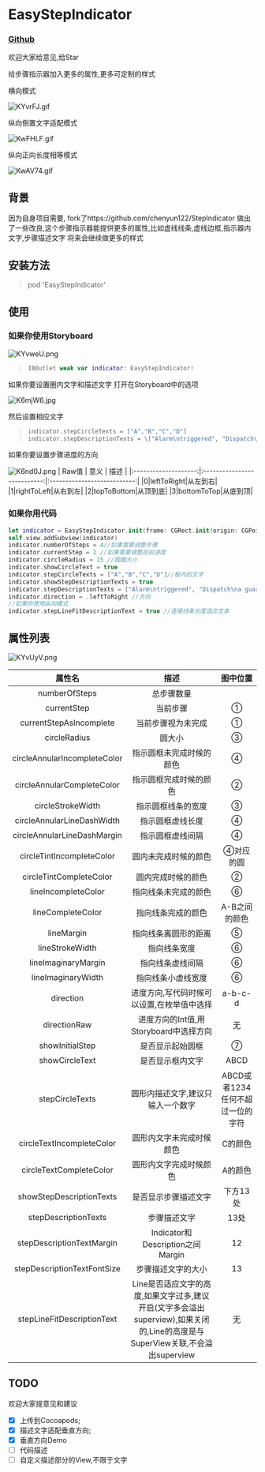 # EasyStepIndicator

<h3 align="left"><a href="https://github.com/pengzishang/EasyStepIndicator" target="_blank">Github</a></h3>
欢迎大家给意见,给Star

给步骤指示器加入更多的属性,更多可定制的样式

横向模式

<img src="https://s2.ax1x.com/2019/10/23/KYvrFJ.gif" alt="KYvrFJ.gif" border="0" />

纵向倒置文字适配模式

<img src="https://s2.ax1x.com/2019/10/25/KwFHLF.gif" alt="KwFHLF.gif" border="0" />

纵向正向长度相等模式

<img src="https://s2.ax1x.com/2019/10/25/KwAV74.gif" alt="KwAV74.gif" border="0" />

## 背景

因为自身项目需要,
fork了https://github.com/chenyun122/StepIndicator 
做出了一些改良,这个步骤指示器能提供更多的属性,比如虚线线条,虚线边框,指示器内文字,步骤描述文字
将来会继续做更多的样式

## 安装方法

> pod 'EasyStepIndicator'

## 使用
### 如果你使用Storyboard

<img src="https://s2.ax1x.com/2019/10/23/KYvweU.png" alt="KYvweU.png" border="0" />

> ```swift
> IBOutlet weak var indicator: EasyStepIndicator!
> ```
 如果你要设置圈内文字和描述文字
 打开在Storyboard中的选项

![K6mjW6.jpg](https://s2.ax1x.com/2019/10/28/K6mjW6.jpg)

然后设置相应文字

> ```swift
> indicator.stepCircleTexts = ["A","B","C","D"]
> indicator.stepDescriptionTexts = \["Alarm\ntriggered", "Dispatch\na guard", "Track\nprogress", "Finishes\ninvestigation", "Site\nsecured"]
> ```

如果你要设置步骤进度的方向

![K6nd0J.png](https://s2.ax1x.com/2019/10/28/K6nd0J.png)
| Raw值 | 意义 | 描述  |
|:--------------------:|:---------------------------:|:---------------------------:|
|0|leftToRight|从左到右|
|1|rightToLeft|从右到左|
|2|topToBottom|从顶到底|
|3|bottomToTop|从底到顶|


### 如果你用代码
```swift
let indicator = EasyStepIndicator.init(frame: CGRect.init(origin: CGPoint.init(x: 0, y: 0), size: CGSize.init(width:300, height: 300)))
self.view.addSubview(indicator)
indicator.numberOfSteps = 4//如果需要调整步骤
indicator.currentStep = 2 //如果需要调整目前进度
indicator.circleRadius = 15 //圆圈大小
indicator.showCircleText = true
indicator.stepCircleTexts = ["A","B","C","D"]//框内的文字
indicator.showStepDescriptionTexts = true
indicator.stepDescriptionTexts = ["Alarm\ntriggered", "Dispatch\na guard", "Track\nprogress", "Finishes\ninvestigation", "Site\nsecured"]//圆下的描述文字
indicator.direction = .leftToRight //方向
//如果你使用纵向模式
indicator.stepLineFitDescriptionText = true //连接线条长度适应文本
```


## 属性列表

<img src="https://s2.ax1x.com/2019/10/23/KYvUyV.png" alt="KYvUyV.png" border="0" />

| 属性名 | 描述  | 图中位置 |
|:--------------------:|:---------------------------:|:----------------------------:|
| numberOfSteps | 总步骤数量 ||
| currentStep | 当前步骤 |①|
| currentStepAsIncomplete| 当前步骤视为未完成|①|
| circleRadius| 圆大小|③|
| circleAnnularIncompleteColor | 指示圆框未完成时候的颜色|④|
| circleAnnularCompleteColor| 指示圆框完成时候的颜色|②|
| circleStrokeWidth| 指示圆框线条的宽度|③|
| circleAnnularLineDashWidth| 指示圆框虚线长度|④|
| circleAnnularLineDashMargin| 指示圆框虚线间隔|④|
| circleTintIncompleteColor| 圆内未完成时候的颜色|④对应的圆|
| circleTintCompleteColor| 圆内完成时候的颜色|②|
| lineIncompleteColor| 指向线条未完成的颜色|⑥|
| lineCompleteColor| 指向线条完成的颜色|A-B之间的颜色|
| lineMargin| 指向线条离圆形的距离|⑤|
| lineStrokeWidth| 指向线条宽度|⑥|
| lineImaginaryMargin| 指向线条虚线间隔|⑥|
| lineImaginaryWidth| 指向线条小虚线宽度|⑥|
| direction|进度方向,写代码时候可以设置,在枚举值中选择|a-b-c-d|
| directionRaw|进度方向的Int值,用Storyboard中选择方向|无|
| showInitialStep| 是否显示起始圆框|⑦|
| showCircleText| 是否显示框内文字|ABCD|
| stepCircleTexts| 圆形内描述文字,建议只输入一个数字|ABCD或者1234任何不超过一位的字符|
| circleTextIncompleteColor| 圆形内文字未完成时候颜色|C的颜色|
| circleTextCompleteColor| 圆形内文字完成时候颜色|A的颜色|
| showStepDescriptionTexts| 是否显示步骤描述文字|下方13处|
| stepDescriptionTexts| 步骤描述文字|13处|
| stepDescriptionTextMargin| Indicator和Description之间Margin|12|
| stepDescriptionTextFontSize| 步骤描述文字的大小|13|
| stepLineFitDescriptionText | Line是否适应文字的高度,如果文字过多,建议开启(文字多会溢出superview),如果关闭的,Line的高度是与SuperView关联,不会溢出superview |无|


## TODO
欢迎大家提意见和建议

- [x] 上传到Cocoapods;
- [x] 描述文字适配垂直方向;
- [x] 垂直方向Demo
- [ ] 代码描述
- [ ] 自定义描述部分的View,不限于文字
